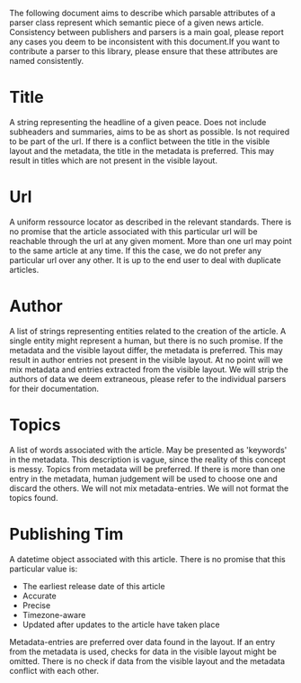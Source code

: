 The following document aims to describe which parsable attributes of a
parser class represent which semantic piece of a given news article.
Consistency between publishers and parsers is a main goal, please report any
cases you deem to be inconsistent with this document.If you want to contribute a parser to
this library, please ensure that these attributes are named consistently.

# Title

A string representing the headline of a given peace.
Does not include subheaders and summaries,
aims to be as short as possible.
Is not required to be part of the url. If there is a conflict
between the title in the visible layout and
the metadata, the title in the metadata is preferred.
This may result in titles which are not present in the
visible layout.

# Url

A uniform ressource locator as described in the relevant standards.
There is no promise that the article associated with
this particular url will be reachable through the url at any given moment.
More than one url may point to the same article at any time.
If this the case,
we do not prefer any particular url over any other.
It is up to the end user to deal with duplicate articles.

# Author

A list of strings representing entities related to the creation of the article.
A single entity might represent a human, but there is no such promise.
If the metadata and the visible layout differ,
the metadata is preferred. This may result in author entries not present in the visible layout.
At no point will we mix metadata and entries extracted from the visible layout.
We will strip the authors of data we deem extraneous, please refer to the individual parsers for
their documentation.

# Topics

A list of words associated with the article. May be presented as 'keywords' in the metadata.
This description is vague, since the reality of this
concept is messy. Topics from metadata will be preferred. If there is more than one entry in the
metadata, human judgement will be used to choose one and discard the others. We will not mix
metadata-entries. We will not format the topics found.

# Publishing Tim

A datetime object associated with this article.
There is no promise that this particular value is:

- The earliest release date of this article
- Accurate
- Precise
- Timezone-aware
- Updated after updates to the article have taken place

Metadata-entries are preferred over data found in the layout. If an entry from the metadata is used,
checks for data in the visible layout might be omitted.
There is no check if data from the visible layout and the metadata conflict with each other. 

